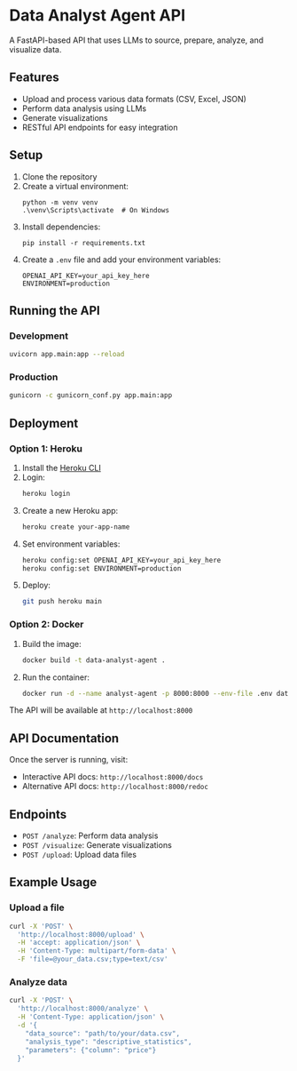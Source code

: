# Data Analyst Agent API

A FastAPI-based API that uses LLMs to source, prepare, analyze, and visualize data.

## Features

- Upload and process various data formats (CSV, Excel, JSON)
- Perform data analysis using LLMs
- Generate visualizations
- RESTful API endpoints for easy integration

## Setup

1. Clone the repository
2. Create a virtual environment:
   ```
   python -m venv venv
   .\venv\Scripts\activate  # On Windows
   ```
3. Install dependencies:
   ```
   pip install -r requirements.txt
   ```
4. Create a `.env` file and add your environment variables:
   ```
   OPENAI_API_KEY=your_api_key_here
   ENVIRONMENT=production
   ```

## Running the API

### Development
```bash
uvicorn app.main:app --reload
```

### Production
```bash
gunicorn -c gunicorn_conf.py app.main:app
```

## Deployment

### Option 1: Heroku

1. Install the [Heroku CLI](https://devcenter.heroku.com/articles/heroku-cli)
2. Login:
   ```bash
   heroku login
   ```
3. Create a new Heroku app:
   ```bash
   heroku create your-app-name
   ```
4. Set environment variables:
   ```bash
   heroku config:set OPENAI_API_KEY=your_api_key_here
   heroku config:set ENVIRONMENT=production
   ```
5. Deploy:
   ```bash
   git push heroku main
   ```

### Option 2: Docker

1. Build the image:
   ```bash
   docker build -t data-analyst-agent .
   ```
2. Run the container:
   ```bash
   docker run -d --name analyst-agent -p 8000:8000 --env-file .env data-analyst-agent
   ```

The API will be available at `http://localhost:8000`

## API Documentation

Once the server is running, visit:
- Interactive API docs: `http://localhost:8000/docs`
- Alternative API docs: `http://localhost:8000/redoc`

## Endpoints

- `POST /analyze`: Perform data analysis
- `POST /visualize`: Generate visualizations
- `POST /upload`: Upload data files

## Example Usage

### Upload a file
```bash
curl -X 'POST' \
  'http://localhost:8000/upload' \
  -H 'accept: application/json' \
  -H 'Content-Type: multipart/form-data' \
  -F 'file=@your_data.csv;type=text/csv'
```

### Analyze data
```bash
curl -X 'POST' \
  'http://localhost:8000/analyze' \
  -H 'Content-Type: application/json' \
  -d '{
    "data_source": "path/to/your/data.csv",
    "analysis_type": "descriptive_statistics",
    "parameters": {"column": "price"}
  }'
```
